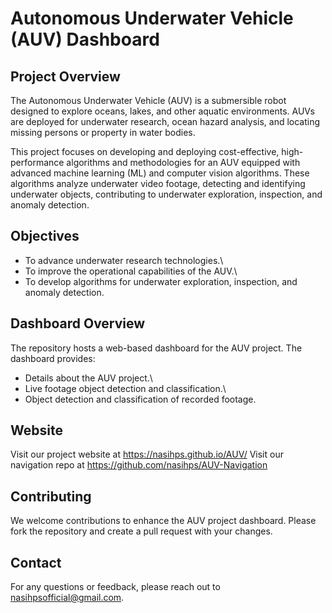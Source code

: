 
# Autonomous Underwater Vehicle (AUV) Dashboard


## Project Overview
The Autonomous Underwater Vehicle (AUV) is a submersible robot designed to explore oceans, lakes, and other aquatic environments. AUVs are deployed for underwater research, ocean hazard analysis, and locating missing persons or property in water bodies.

This project focuses on developing and deploying cost-effective, high-performance algorithms and methodologies for an AUV equipped with advanced machine learning (ML) and computer vision algorithms. These algorithms analyze underwater video footage, detecting and identifying underwater objects, contributing to underwater exploration, inspection, and anomaly detection.
## Objectives
- To advance underwater research technologies.\
- To improve the operational capabilities of the AUV.\
- To develop algorithms for underwater exploration, inspection, and anomaly detection.
## Dashboard Overview
The repository hosts a web-based dashboard for the AUV project. The dashboard provides:

- Details about the AUV project.\
- Live footage object detection and classification.\
- Object detection and classification of recorded footage.
## Website
Visit our project website at https://nasihps.github.io/AUV/
Visit our navigation repo at https://github.com/nasihps/AUV-Navigation
## Contributing
We welcome contributions to enhance the AUV project dashboard. Please fork the repository and create a pull request with your changes.
## Contact
For any questions or feedback, please reach out to nasihpsofficial@gmail.com.
